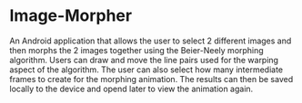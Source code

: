 # Image-Morpher

An Android application that allows the user to select 2 different images and then morphs the 2 images together using the Beier-Neely morphing algorithm. Users can draw and move the line pairs used for the warping aspect of the algorithm. The user can also select how many intermediate frames to create for the morphing animation. The results can then be saved locally to the device and opend later to view the animation again.
